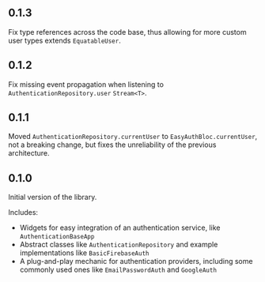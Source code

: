 ## 0.1.3

Fix type references across the code base, thus allowing for more custom user types extends `EquatableUser`.

## 0.1.2

Fix missing event propagation when listening to `AuthenticationRepository.user` `Stream<T>`.

## 0.1.1

Moved `AuthenticationRepository.currentUser` to `EasyAuthBloc.currentUser`, not a breaking change, but fixes the unreliability of the previous architecture.

## 0.1.0

Initial version of the library.

Includes:

- Widgets for easy integration of an authentication service, like `AuthenticationBaseApp`
- Abstract classes like `AuthenticationRepository` and example implementations like `BasicFirebaseAuth`
- A plug-and-play mechanic for authentication providers, including some commonly used ones like `EmailPasswordAuth` and `GoogleAuth`
